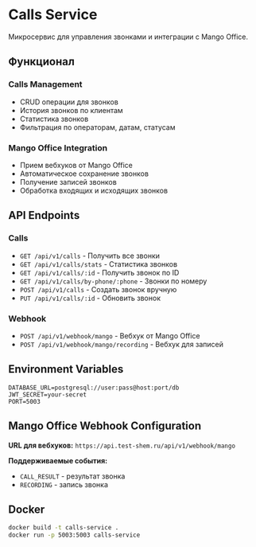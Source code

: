 # Calls Service

Микросервис для управления звонками и интеграции с Mango Office.

## Функционал

### Calls Management
- CRUD операции для звонков
- История звонков по клиентам
- Статистика звонков
- Фильтрация по операторам, датам, статусам

### Mango Office Integration
- Прием вебхуков от Mango Office
- Автоматическое сохранение звонков
- Получение записей звонков
- Обработка входящих и исходящих звонков

## API Endpoints

### Calls
- `GET /api/v1/calls` - Получить все звонки
- `GET /api/v1/calls/stats` - Статистика звонков
- `GET /api/v1/calls/:id` - Получить звонок по ID
- `GET /api/v1/calls/by-phone/:phone` - Звонки по номеру
- `POST /api/v1/calls` - Создать звонок вручную
- `PUT /api/v1/calls/:id` - Обновить звонок

### Webhook
- `POST /api/v1/webhook/mango` - Вебхук от Mango Office
- `POST /api/v1/webhook/mango/recording` - Вебхук для записей

## Environment Variables

```env
DATABASE_URL=postgresql://user:pass@host:port/db
JWT_SECRET=your-secret
PORT=5003
```

## Mango Office Webhook Configuration

**URL для вебхуков:** `https://api.test-shem.ru/api/v1/webhook/mango`

**Поддерживаемые события:**
- `CALL_RESULT` - результат звонка
- `RECORDING` - запись звонка

## Docker

```bash
docker build -t calls-service .
docker run -p 5003:5003 calls-service
```

